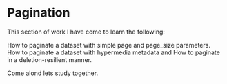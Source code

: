 #   Pagination

This section of work I have come to learn the following:

 How to paginate a dataset with simple page and page_size parameters. How to paginate a dataset with hypermedia metadata and How to paginate in a deletion-resilient manner.
 

Come alond lets study together.